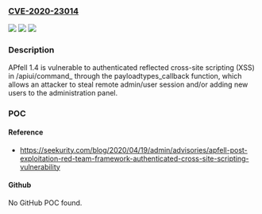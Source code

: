 ### [CVE-2020-23014](https://cve.mitre.org/cgi-bin/cvename.cgi?name=CVE-2020-23014)
![](https://img.shields.io/static/v1?label=Product&message=n%2Fa&color=blue)
![](https://img.shields.io/static/v1?label=Version&message=n%2Fa&color=blue)
![](https://img.shields.io/static/v1?label=Vulnerability&message=n%2Fa&color=brighgreen)

### Description

APfell 1.4 is vulnerable to authenticated reflected cross-site scripting (XSS) in /apiui/command_ through the payloadtypes_callback function, which allows an attacker to steal remote admin/user session and/or adding new users to the administration panel.

### POC

#### Reference
- https://seekurity.com/blog/2020/04/19/admin/advisories/apfell-post-exploitation-red-team-framework-authenticated-cross-site-scripting-vulnerability

#### Github
No GitHub POC found.

